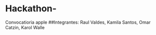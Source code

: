 # Hackathon-
Convocatioria apple
##Integrantes: Raul Valdes, Kamila Santos, Omar Catzin, Karol Walle
